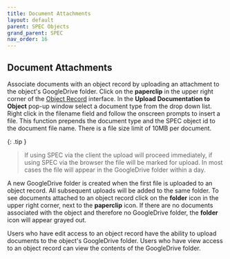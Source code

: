 ```yaml
---
title: Document Attachments
layout: default
parent: SPEC Objects
grand_parent: SPEC
nav_order: 16
---
```


## Document Attachments
Associate documents with an object record by uploading an attachment to the object's GoogleDrive folder. Click on the **paperclip** in the upper right corner of the [Object Record](https://nypl.github.io/pres-docs/spec/specObjectsObjectRecord.html) interface. In the **Upload Documentation to Object** pop-up window select a document type from the drop down list. Right click in the filename field and follow the onscreen prompts to insert a file. This function prepends the document type and the SPEC object id to the document file name. There is a file size limit of 10MB per document. 

{: .tip }
> If using SPEC via the client the upload will proceed immediately, if using SPEC via the browser the file will be marked for upload. In most cases the file will appear in the GoogleDrive folder within a day. 

A new GoogleDrive folder is created when the first file is uploaded to an object record. All subsequent uploads will be added to the same folder. To see documents attached to an object record click on the **folder** icon in the upper right corner, next to the **paperclip** icon. If there are no documents associated with the object and therefore no GoogleDrive folder, the **folder** icon will appear grayed out.

Users who have edit access to an object record have the ability to upload documents to the object's GoogleDrive folder. Users who have view access to an object record can view the contents of the GoogleDrive folder. 

